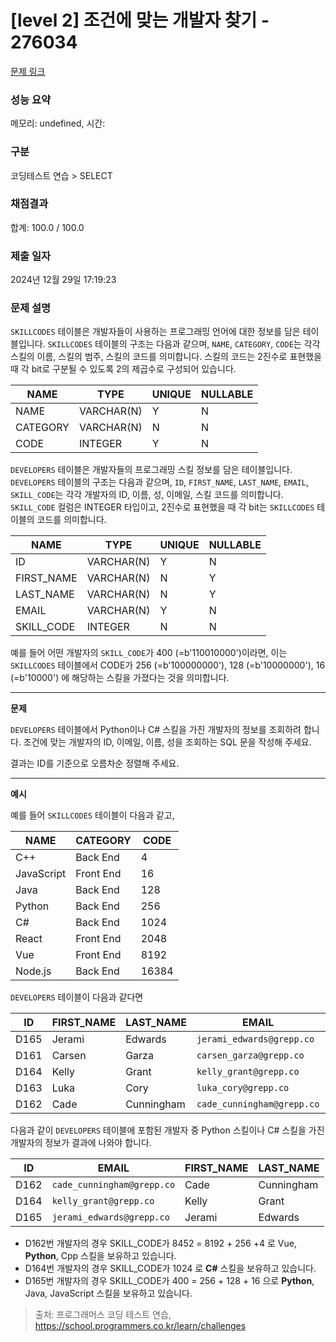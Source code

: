 # \[level 2] 조건에 맞는 개발자 찾기 - 276034

[문제 링크](https://school.programmers.co.kr/learn/courses/30/lessons/276034)

### 성능 요약

메모리: undefined, 시간:

### 구분

코딩테스트 연습 > SELECT

### 채점결과

합계: 100.0 / 100.0

### 제출 일자

2024년 12월 29일 17:19:23

### 문제 설명

`SKILLCODES` 테이블은 개발자들이 사용하는 프로그래밍 언어에 대한 정보를 담은 테이블입니다. `SKILLCODES` 테이블의 구조는 다음과 같으며, `NAME`, `CATEGORY`, `CODE`는 각각 스킬의 이름, 스킬의 범주, 스킬의 코드를 의미합니다. 스킬의 코드는 2진수로 표현했을 때 각 bit로 구분될 수 있도록 2의 제곱수로 구성되어 있습니다.

| NAME     | TYPE       | UNIQUE | NULLABLE |
| -------- | ---------- | ------ | -------- |
| NAME     | VARCHAR(N) | Y      | N        |
| CATEGORY | VARCHAR(N) | N      | N        |
| CODE     | INTEGER    | Y      | N        |

`DEVELOPERS` 테이블은 개발자들의 프로그래밍 스킬 정보를 담은 테이블입니다. `DEVELOPERS` 테이블의 구조는 다음과 같으며, `ID`, `FIRST_NAME`, `LAST_NAME`, `EMAIL`, `SKILL_CODE`는 각각 개발자의 ID, 이름, 성, 이메일, 스킬 코드를 의미합니다. `SKILL_CODE` 컬럼은 INTEGER 타입이고, 2진수로 표현했을 때 각 bit는 `SKILLCODES` 테이블의 코드를 의미합니다.

| NAME        | TYPE       | UNIQUE | NULLABLE |
| ----------- | ---------- | ------ | -------- |
| ID          | VARCHAR(N) | Y      | N        |
| FIRST\_NAME | VARCHAR(N) | N      | Y        |
| LAST\_NAME  | VARCHAR(N) | N      | Y        |
| EMAIL       | VARCHAR(N) | Y      | N        |
| SKILL\_CODE | INTEGER    | N      | N        |

예를 들어 어떤 개발자의 `SKILL_CODE`가 400 (=b'110010000')이라면, 이는 `SKILLCODES` 테이블에서 CODE가 256 (=b'100000000'), 128 (=b'10000000'), 16 (=b'10000') 에 해당하는 스킬을 가졌다는 것을 의미합니다.

***

**문제**

`DEVELOPERS` 테이블에서 Python이나 C# 스킬을 가진 개발자의 정보를 조회하려 합니다. 조건에 맞는 개발자의 ID, 이메일, 이름, 성을 조회하는 SQL 문을 작성해 주세요.

결과는 ID를 기준으로 오름차순 정렬해 주세요.

***

**예시**

예를 들어 `SKILLCODES` 테이블이 다음과 같고,

| NAME       | CATEGORY  | CODE  |
| ---------- | --------- | ----- |
| C++        | Back End  | 4     |
| JavaScript | Front End | 16    |
| Java       | Back End  | 128   |
| Python     | Back End  | 256   |
| C#         | Back End  | 1024  |
| React      | Front End | 2048  |
| Vue        | Front End | 8192  |
| Node.js    | Back End  | 16384 |

`DEVELOPERS` 테이블이 다음과 같다면

| ID   | FIRST\_NAME | LAST\_NAME | EMAIL                      | SKILL\_CODE |
| ---- | ----------- | ---------- | -------------------------- | ----------- |
| D165 | Jerami      | Edwards    | `jerami_edwards@grepp.co`  | 400         |
| D161 | Carsen      | Garza      | `carsen_garza@grepp.co`    | 2048        |
| D164 | Kelly       | Grant      | `kelly_grant@grepp.co`     | 1024        |
| D163 | Luka        | Cory       | `luka_cory@grepp.co`       | 16384       |
| D162 | Cade        | Cunningham | `cade_cunningham@grepp.co` | 8452        |

다음과 같이 `DEVELOPERS` 테이블에 포함된 개발자 중 Python 스킬이나 C# 스킬을 가진 개발자의 정보가 결과에 나와야 합니다.

| ID   | EMAIL                      | FIRST\_NAME | LAST\_NAME |
| ---- | -------------------------- | ----------- | ---------- |
| D162 | `cade_cunningham@grepp.co` | Cade        | Cunningham |
| D164 | `kelly_grant@grepp.co`     | Kelly       | Grant      |
| D165 | `jerami_edwards@grepp.co`  | Jerami      | Edwards    |

* D162번 개발자의 경우 SKILL\_CODE가 8452 = 8192 + 256 +4 로 Vue, **Python**, Cpp 스킬을 보유하고 있습니다.
* D164번 개발자의 경우 SKILL\_CODE가 1024 로 **C#** 스킬을 보유하고 있습니다.
* D165번 개발자의 경우 SKILL\_CODE가 400 = 256 + 128 + 16 으로 **Python**, Java, JavaScript 스킬을 보유하고 있습니다.

> 출처: 프로그래머스 코딩 테스트 연습, https://school.programmers.co.kr/learn/challenges
